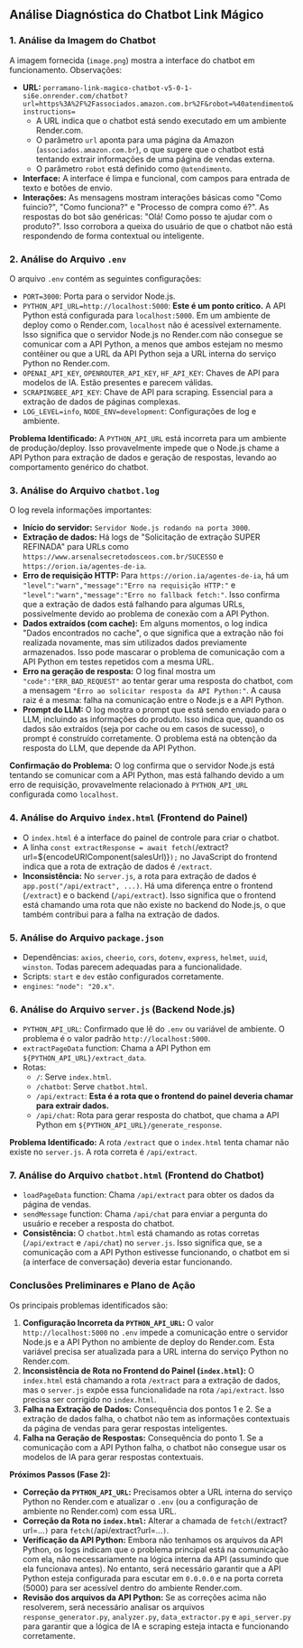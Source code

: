 ## Análise Diagnóstica do Chatbot Link Mágico

### 1. Análise da Imagem do Chatbot

A imagem fornecida (`image.png`) mostra a interface do chatbot em funcionamento. Observações:
- **URL:** `porramano-link-magico-chatbot-v5-0-1-si6e.onrender.com/chatbot?url=https%3A%2F%2Fassociados.amazon.com.br%2F&robot=%40atendimento&instructions=`
  - A URL indica que o chatbot está sendo executado em um ambiente Render.com.
  - O parâmetro `url` aponta para uma página da Amazon (`associados.amazon.com.br`), o que sugere que o chatbot está tentando extrair informações de uma página de vendas externa.
  - O parâmetro `robot` está definido como `@atendimento`.
- **Interface:** A interface é limpa e funcional, com campos para entrada de texto e botões de envio.
- **Interações:** As mensagens mostram interações básicas como "Como fuincio?", "Como funciona?" e "Processo de compra como é?". As respostas do bot são genéricas: "Olá! Como posso te ajudar com o produto?". Isso corrobora a queixa do usuário de que o chatbot não está respondendo de forma contextual ou inteligente.

### 2. Análise do Arquivo `.env`

O arquivo `.env` contém as seguintes configurações:
- `PORT=3000`: Porta para o servidor Node.js.
- `PYTHON_API_URL=http://localhost:5000`: **Este é um ponto crítico.** A API Python está configurada para `localhost:5000`. Em um ambiente de deploy como o Render.com, `localhost` não é acessível externamente. Isso significa que o servidor Node.js no Render.com não consegue se comunicar com a API Python, a menos que ambos estejam no mesmo contêiner ou que a URL da API Python seja a URL interna do serviço Python no Render.com.
- `OPENAI_API_KEY`, `OPENROUTER_API_KEY`, `HF_API_KEY`: Chaves de API para modelos de IA. Estão presentes e parecem válidas.
- `SCRAPINGBEE_API_KEY`: Chave de API para scraping. Essencial para a extração de dados de páginas complexas.
- `LOG_LEVEL=info`, `NODE_ENV=development`: Configurações de log e ambiente.

**Problema Identificado:** A `PYTHON_API_URL` está incorreta para um ambiente de produção/deploy. Isso provavelmente impede que o Node.js chame a API Python para extração de dados e geração de respostas, levando ao comportamento genérico do chatbot.

### 3. Análise do Arquivo `chatbot.log`

O log revela informações importantes:
- **Início do servidor:** `Servidor Node.js rodando na porta 3000`.
- **Extração de dados:** Há logs de "Solicitação de extração SUPER REFINADA" para URLs como `https://www.arsenalsecretodosceos.com.br/SUCESSO` e `https://orion.ia/agentes-de-ia`.
- **Erro de requisição HTTP:** Para `https://orion.ia/agentes-de-ia`, há um `"level":"warn","message":"Erro na requisição HTTP:"` e `"level":"warn","message":"Erro no fallback fetch:"`. Isso confirma que a extração de dados está falhando para algumas URLs, possivelmente devido ao problema de conexão com a API Python.
- **Dados extraídos (com cache):** Em alguns momentos, o log indica "Dados encontrados no cache", o que significa que a extração não foi realizada novamente, mas sim utilizados dados previamente armazenados. Isso pode mascarar o problema de comunicação com a API Python em testes repetidos com a mesma URL.
- **Erro na geração de resposta:** O log final mostra um `"code":"ERR_BAD_REQUEST"` ao tentar gerar uma resposta do chatbot, com a mensagem `"Erro ao solicitar resposta da API Python:"`. A causa raiz é a mesma: falha na comunicação entre o Node.js e a API Python.
- **Prompt do LLM:** O log mostra o prompt que está sendo enviado para o LLM, incluindo as informações do produto. Isso indica que, quando os dados são extraídos (seja por cache ou em casos de sucesso), o prompt é construído corretamente. O problema está na obtenção da resposta do LLM, que depende da API Python.

**Confirmação do Problema:** O log confirma que o servidor Node.js está tentando se comunicar com a API Python, mas está falhando devido a um erro de requisição, provavelmente relacionado à `PYTHON_API_URL` configurada como `localhost`.

### 4. Análise do Arquivo `index.html` (Frontend do Painel)

- O `index.html` é a interface do painel de controle para criar o chatbot.
- A linha `const extractResponse = await fetch(`/extract?url=${encodeURIComponent(salesUrl)}`);` no JavaScript do frontend indica que a rota de extração de dados é `/extract`.
- **Inconsistência:** No `server.js`, a rota para extração de dados é `app.post("/api/extract", ...)`. Há uma diferença entre o frontend (`/extract`) e o backend (`/api/extract`). Isso significa que o frontend está chamando uma rota que não existe no backend do Node.js, o que também contribui para a falha na extração de dados.

### 5. Análise do Arquivo `package.json`

- Dependências: `axios`, `cheerio`, `cors`, `dotenv`, `express`, `helmet`, `uuid`, `winston`. Todas parecem adequadas para a funcionalidade.
- Scripts: `start` e `dev` estão configurados corretamente.
- `engines`: `"node": "20.x"`.

### 6. Análise do Arquivo `server.js` (Backend Node.js)

- `PYTHON_API_URL`: Confirmado que lê do `.env` ou variável de ambiente. O problema é o valor padrão `http://localhost:5000`.
- `extractPageData` function: Chama a API Python em `${PYTHON_API_URL}/extract_data`.
- Rotas:
  - `/`: Serve `index.html`.
  - `/chatbot`: Serve `chatbot.html`.
  - `/api/extract`: **Esta é a rota que o frontend do painel deveria chamar para extrair dados.**
  - `/api/chat`: Rota para gerar resposta do chatbot, que chama a API Python em `${PYTHON_API_URL}/generate_response`.

**Problema Identificado:** A rota `/extract` que o `index.html` tenta chamar não existe no `server.js`. A rota correta é `/api/extract`.

### 7. Análise do Arquivo `chatbot.html` (Frontend do Chatbot)

- `loadPageData` function: Chama `/api/extract` para obter os dados da página de vendas.
- `sendMessage` function: Chama `/api/chat` para enviar a pergunta do usuário e receber a resposta do chatbot.
- **Consistência:** O `chatbot.html` está chamando as rotas corretas (`/api/extract` e `/api/chat`) no `server.js`. Isso significa que, se a comunicação com a API Python estivesse funcionando, o chatbot em si (a interface de conversação) deveria estar funcionando.

### Conclusões Preliminares e Plano de Ação

Os principais problemas identificados são:
1.  **Configuração Incorreta da `PYTHON_API_URL`:** O valor `http://localhost:5000` no `.env` impede a comunicação entre o servidor Node.js e a API Python no ambiente de deploy do Render.com. Esta variável precisa ser atualizada para a URL interna do serviço Python no Render.com.
2.  **Inconsistência de Rota no Frontend do Painel (`index.html`):** O `index.html` está chamando a rota `/extract` para a extração de dados, mas o `server.js` expõe essa funcionalidade na rota `/api/extract`. Isso precisa ser corrigido no `index.html`.
3.  **Falha na Extração de Dados:** Consequência dos pontos 1 e 2. Se a extração de dados falha, o chatbot não tem as informações contextuais da página de vendas para gerar respostas inteligentes.
4.  **Falha na Geração de Respostas:** Consequência do ponto 1. Se a comunicação com a API Python falha, o chatbot não consegue usar os modelos de IA para gerar respostas contextuais.

**Próximos Passos (Fase 2):**
- **Correção da `PYTHON_API_URL`:** Precisamos obter a URL interna do serviço Python no Render.com e atualizar o `.env` (ou a configuração de ambiente no Render.com) com essa URL.
- **Correção da Rota no `index.html`:** Alterar a chamada de `fetch(`/extract?url=...`)` para `fetch(`/api/extract?url=...`)`.
- **Verificação da API Python:** Embora não tenhamos os arquivos da API Python, os logs indicam que o problema principal está na comunicação com ela, não necessariamente na lógica interna da API (assumindo que ela funcionava antes). No entanto, será necessário garantir que a API Python esteja configurada para escutar em `0.0.0.0` e na porta correta (5000) para ser acessível dentro do ambiente Render.com.
- **Revisão dos arquivos da API Python:** Se as correções acima não resolverem, será necessário analisar os arquivos `response_generator.py`, `analyzer.py`, `data_extractor.py` e `api_server.py` para garantir que a lógica de IA e scraping esteja intacta e funcionando corretamente.

